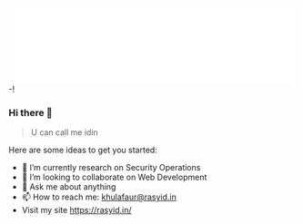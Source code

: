 ![readmebox](https://raw.githubusercontent.com/idhin/idhin/ace2921acce82f9082b66e626f7c265adfd18aba/readmebox.svg)-!

### Hi there 👋

> U can call me idin


<!-- **idhin/idhin** is a ✨ _special_ ✨ repository because its `README.md` (this file) appears on your GitHub profile. -->

Here are some ideas to get you started:

- 🔭 I’m currently research on Security Operations
- 👯 I’m looking to collaborate on Web Development
- 💬 Ask me about anything
- 📫 How to reach me: khulafaur@rasyid.in
- Visit my site https://rasyid.in/


<!-- ![Khulafaur's GitHub stats](https://github-readme-stats.vercel.app/api?username=idhin&show_icons=true&theme=merko)
<!-- 
[![Top Langs](https://github-readme-stats.vercel.app/api/top-langs/?username=idhin)](https://github.com/idhin/github-readme-stats) -->

<!-- <a href="https://github.com/anuraghazra/github-readme-stats">
  <img align="center" src="https://github-readme-stats.vercel.app/api/pin/?username=anuraghazra&repo=github-readme-stats" />
</a> -->
<!-- <a href="https://github.com/anuraghazra/convoychat">
  <img align="center" src="https://github-readme-stats.vercel.app/api/pin/?username=anuraghazra&repo=convoychat" />
</a>
 --> 
      



